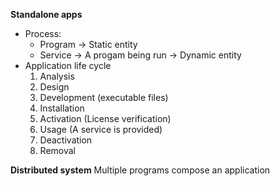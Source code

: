 **Standalone apps**
+ Process:
    + Program -> Static entity
    + Service -> A progam being run -> Dynamic entity
+ Application life cycle
    1. Analysis   
    2. Design
    3. Development (executable files)
    4. Installation
    5. Activation (License verification)
    6. Usage (A service is provided)
    7. Deactivation
    8. Removal

**Distributed system**
Multiple programs compose an application 

